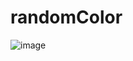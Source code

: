 # randomColor
![image](https://user-images.githubusercontent.com/49347299/215276817-340a143c-9119-4e14-8ca6-2ef4f90cc269.png)
